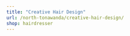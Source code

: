 ```yaml
---
title: "Creative Hair Design"
url: /north-tonawanda/creative-hair-design/
shop: hairdresser
---
```

